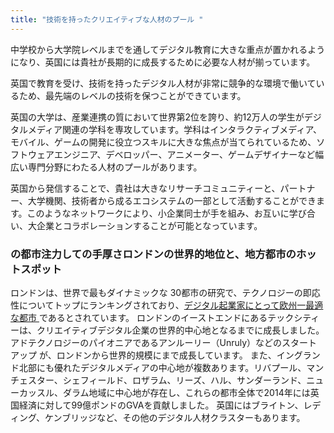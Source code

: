 ```yaml
---
title: "技術を持ったクリエイティブな人材のプール "
---
```

中学校から大学院レベルまでを通してデジタル教育に大きな重点が置かれるようになり、英国には貴社が長期的に成長するために必要な人材が揃っています。

英国で教育を受け、技術を持ったデジタル人材が非常に競争的な環境で働いているため、最先端のレベルの技術を保つことができています。

英国の大学は、産業連携の質において世界第2位を誇り、約12万人の学生がデジタルメディア関連の学科を専攻しています。学科はインタラクティブメディア、モバイル、ゲームの開発に役立つスキルに大きな焦点が当てられているため、ソフトウェアエンジニア、デベロッパー、アニメーター、ゲームデザイナーなど幅広い専門分野にわたる人材のプールがあります。

英国から発信することで、貴社は大きなリサーチコミュニティーと、パートナー、大学機関、技術者から成るエコシステムの一部として活動することができます。このようなネットワークにより、小企業同士が手を組み、お互いに学び合い、大企業とコラボレーションすることが可能となっています。

### の都市注力しての手厚さロンドンの世界的地位と、地方都市のホットスポット

ロンドンは、世界で最もダイナミックな 30都市の研究で、テクノロジーの即応性についてトップにランキングされており、[デジタル起業家にとって欧州一最適な都市 ](https://digitalcityindex.eu/city/16) であるとされています。
ロンドンのイーストエンドにあるテックシティーは、クリエイティブデジタル企業の世界的中心地となるまでに成長しました。アドテクノロジーのパイオニアであるアンルーリー（Unruly）などのスタートアップ が、ロンドンから世界的規模にまで成長しています。
また、イングランド北部にも優れたデジタルメディアの中心地が複数あります。リバプール、マンチェスター、シェフィールド、ロザラム、リーズ、ハル、サンダーランド、ニューカッスル、ダラム地域に中心地が存在し、これらの都市全体で2014年には英国経済に対して99億ポンドのGVAを貢献しました。
英国にはブライトン、レディング、ケンブリッジなど、その他のデジタル人材クラスターもあります。
